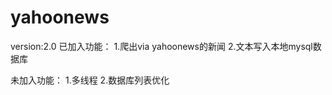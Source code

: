 yahoonews
=========
version:2.0
已加入功能：
1.爬出via yahoonews的新闻
2.文本写入本地mysql数据库

未加入功能：
1.多线程
2.数据库列表优化
